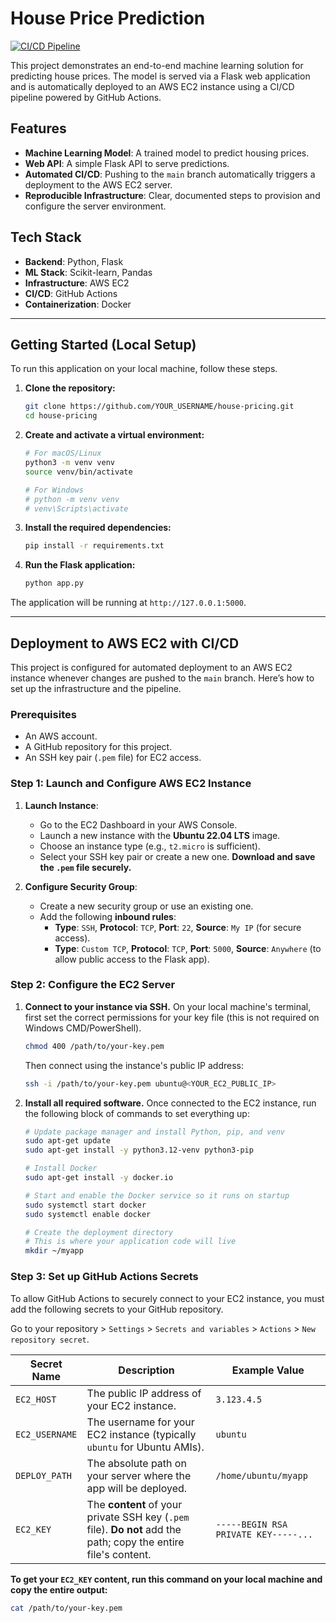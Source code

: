 # House Price Prediction

[![CI/CD Pipeline](https://github.com/YOUR_USERNAME/YOUR_REPOSITORY/actions/workflows/deploy.yml/badge.svg)](https://github.com/YOUR_USERNAME/YOUR_REPOSITORY/actions/workflows/deploy.yml)

This project demonstrates an end-to-end machine learning solution for predicting house prices. The model is served via a Flask web application and is automatically deployed to an AWS EC2 instance using a CI/CD pipeline powered by GitHub Actions.

##  Features

*   **Machine Learning Model**: A trained model to predict housing prices.
*   **Web API**: A simple Flask API to serve predictions.
*   **Automated CI/CD**: Pushing to the `main` branch automatically triggers a deployment to the AWS EC2 server.
*   **Reproducible Infrastructure**: Clear, documented steps to provision and configure the server environment.

##  Tech Stack

*   **Backend**: Python, Flask
*   **ML Stack**: Scikit-learn, Pandas
*   **Infrastructure**: AWS EC2
*   **CI/CD**: GitHub Actions
*   **Containerization**: Docker

---

##  Getting Started (Local Setup)

To run this application on your local machine, follow these steps.

1.  **Clone the repository:**
    ```bash
    git clone https://github.com/YOUR_USERNAME/house-pricing.git
    cd house-pricing
    ```

2.  **Create and activate a virtual environment:**
    ```bash
    # For macOS/Linux
    python3 -m venv venv
    source venv/bin/activate

    # For Windows
    # python -m venv venv
    # venv\Scripts\activate
    ```

3.  **Install the required dependencies:**
    ```bash
    pip install -r requirements.txt
    ```

4.  **Run the Flask application:**
    ```bash
    python app.py
    ```

The application will be running at `http://127.0.0.1:5000`.

---

##  Deployment to AWS EC2 with CI/CD

This project is configured for automated deployment to an AWS EC2 instance whenever changes are pushed to the `main` branch. Here’s how to set up the infrastructure and the pipeline.

### Prerequisites

*   An AWS account.
*   A GitHub repository for this project.
*   An SSH key pair (`.pem` file) for EC2 access.

### Step 1: Launch and Configure AWS EC2 Instance

1.  **Launch Instance**:
    *   Go to the EC2 Dashboard in your AWS Console.
    *   Launch a new instance with the **Ubuntu 22.04 LTS** image.
    *   Choose an instance type (e.g., `t2.micro` is sufficient).
    *   Select your SSH key pair or create a new one. **Download and save the `.pem` file securely.**

2.  **Configure Security Group**:
    *   Create a new security group or use an existing one.
    *   Add the following **inbound rules**:
        *   **Type**: `SSH`, **Protocol**: `TCP`, **Port**: `22`, **Source**: `My IP` (for secure access).
        *   **Type**: `Custom TCP`, **Protocol**: `TCP`, **Port**: `5000`, **Source**: `Anywhere` (to allow public access to the Flask app).

### Step 2: Configure the EC2 Server

1.  **Connect to your instance via SSH.** On your local machine's terminal, first set the correct permissions for your key file (this is not required on Windows CMD/PowerShell).
    ```bash
    chmod 400 /path/to/your-key.pem
    ```
    Then connect using the instance's public IP address:
    ```bash
    ssh -i /path/to/your-key.pem ubuntu@<YOUR_EC2_PUBLIC_IP>
    ```

2.  **Install all required software.** Once connected to the EC2 instance, run the following block of commands to set everything up:
    ```bash
    # Update package manager and install Python, pip, and venv
    sudo apt-get update
    sudo apt-get install -y python3.12-venv python3-pip

    # Install Docker
    sudo apt-get install -y docker.io

    # Start and enable the Docker service so it runs on startup
    sudo systemctl start docker
    sudo systemctl enable docker

    # Create the deployment directory
    # This is where your application code will live
    mkdir ~/myapp
    ```

### Step 3: Set up GitHub Actions Secrets

To allow GitHub Actions to securely connect to your EC2 instance, you must add the following secrets to your GitHub repository.

Go to your repository > `Settings` > `Secrets and variables` > `Actions` > `New repository secret`.

| Secret Name    | Description                                                                                                   | Example Value                                |
| -------------- | ------------------------------------------------------------------------------------------------------------- | -------------------------------------------- |
| `EC2_HOST`     | The public IP address of your EC2 instance.                                                                   | `3.123.4.5`                                  |
| `EC2_USERNAME` | The username for your EC2 instance (typically `ubuntu` for Ubuntu AMIs).                                      | `ubuntu`                                     |
| `DEPLOY_PATH`  | The absolute path on your server where the app will be deployed.                                              | `/home/ubuntu/myapp`                         |
| `EC2_KEY`      | The **content** of your private SSH key (`.pem` file). **Do not** add the path; copy the entire file's content. | `-----BEGIN RSA PRIVATE KEY-----...`         |

**To get your `EC2_KEY` content, run this command on your local machine and copy the entire output:**
```bash
cat /path/to/your-key.pem
